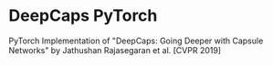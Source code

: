 # DeepCaps PyTorch
PyTorch Implementation of "DeepCaps: Going Deeper with Capsule Networks" by Jathushan Rajasegaran et al.
[CVPR 2019]
